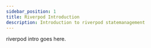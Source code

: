 ```yaml
---
sidebar_position: 1
title: Riverpod Introduction
description: Introduction to riverpod statemanagement
---
```


riverpod intro goes here.

